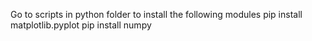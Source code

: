 Go to scripts in python folder to install the following modules
pip install matplotlib.pyplot
pip install numpy
